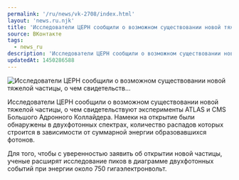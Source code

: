 ```yaml
---
permalink: '/ru/news/vk-2708/index.html'
layout: 'news.ru.njk'
title: 'Исследователи ЦЕРН сообщили о возможном существовании новой тяжелой частицы, о чем свидетельств…'
source: ВКонтакте
tags:
  - news_ru
description: 'Исследователи ЦЕРН сообщили о возможном существовании новой тяжелой частицы, о чем свидетельств…'
updatedAt: 1450286588
---
```

![Исследователи ЦЕРН сообщили о возможном существовании новой тяжелой частицы, о чем свидетельств…](https://sun9-69.userapi.com/impf/c630320/v630320484/5b14/lV-eX_1iiTY.jpg?size=1280x960&quality=96&sign=fdc5f2259fc864b3b3f503e0d85382eb&c_uniq_tag=TPqvrKEVwol1vNBdoV8tywA2YOuUBwn996kalj1PPZk&type=album)

Исследователи ЦЕРН сообщили о возможном существовании новой тяжелой частицы, о чем свидетельствуют эксперименты ATLAS и CMS Большого Адронного Коллайдера. Намеки на открытие были обнаружены в двухфотонных спектрах, количество распадов которых строится в зависимости от суммарной энергии образовавшихся фотонов.

Для того, чтобы с уверенностью заявить об открытии новой частицы, ученые расширят исследование пиков в диаграмме двухфотонных событий при энергии около 750 гигаэлектронвольт.
